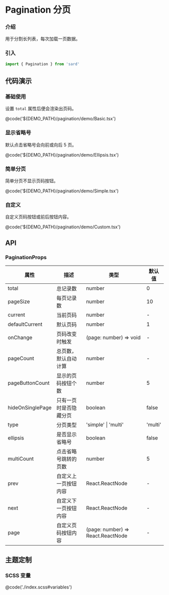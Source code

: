 # Pagination 分页

### 介绍

用于分割长列表，每次加载一页数据。

### 引入

```ts
import { Pagination } from 'sard'
```

## 代码演示

### 基础使用

设置 `total` 属性后便会渲染出页码。

@code('${DEMO_PATH}/pagination/demo/Basic.tsx')

### 显示省略号

默认点击省略号会向前或向后 5 页。

@code('${DEMO_PATH}/pagination/demo/Ellipsis.tsx')

### 简单分页

简单分页不显示页码按钮。

@code('${DEMO_PATH}/pagination/demo/Simple.tsx')

### 自定义

自定义页码按钮或前后按钮内容。

@code('${DEMO_PATH}/pagination/demo/Custom.tsx')

## API

### PaginationProps

| 属性             | 描述                   | 类型                              | 默认值  |
| ---------------- | ---------------------- | --------------------------------- | ------- |
| total            | 总记录数               | number                            | 0       |
| pageSize         | 每页记录数             | number                            | 10      |
| current          | 当前页码               | number                            | -       |
| defaultCurrent   | 默认页码               | number                            | 1       |
| onChange         | 页码改变时触发         | (page: number) => void            | -       |
| pageCount        | 总页数，默认自动计算   | number                            | -       |
| pageButtonCount  | 显示的页码按钮个数     | number                            | 5       |
| hideOnSinglePage | 只有一页时是否隐藏分页 | boolean                           | false   |
| type             | 分页类型               | 'simple' \| 'multi'               | 'multi' |
| ellipsis         | 是否显示省略号         | boolean                           | false   |
| multiCount       | 点击省略号跳转的页数   | number                            | 5       |
| prev             | 自定义上一页按钮内容   | React.ReactNode                   | -       |
| next             | 自定义下一页按钮内容   | React.ReactNode                   | -       |
| page             | 自定义页码按钮内容     | (page: number) => React.ReactNode | -       |

## 主题定制

### SCSS 变量

@code('./index.scss#variables')
